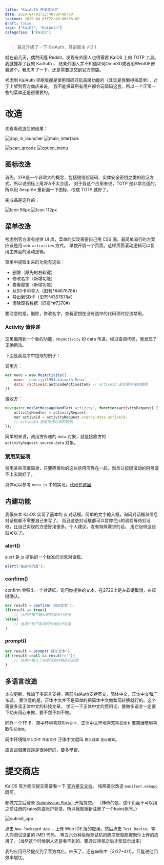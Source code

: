 ```yaml
---
title: "KaiAuth 开发笔记3"
date: 2020-04-01T22:40:00+08:00
lastmod: 2020-04-01T22:40:00+08:00
draft: false
tags: ["KaiOS", "KaiAuth"]
categories: ["KaiOS"]
---
```


> 最近升级了一下 KaiAuth，目前版本 v1.1.1

就在前几天，偶然闲逛 Reddit，发现有外国人也很需要 KaiOS 上的 TOTP 工具。我就推荐了我的 KaiAuth ，
结果外国人并不知道如何OmniSD或者用WebIDE安装这个。我思考了一下，还是需要提交到官方商店。

考虑到 KaiAuth 早期版都是使用暗码开启高级功能的（其实是我懒得搞菜单），对于上架到官方商店来说，
我不能保证所有用户都会玩暗码这套，所以一个正常一些的菜单还是很重要的。

# 改造

先看看改造后的结果：

![app_in_launcher](https://blog.zjyl1994.com/post/kai-auth3/app_in_launcher.png)
![main_interface](https://blog.zjyl1994.com/post/kai-auth3/main_interface.png)

![scan_qrcode](https://blog.zjyl1994.com/post/kai-auth3/scan_qrcode.png)
![option_menu](https://blog.zjyl1994.com/post/kai-auth3/option_menu.png)

<!--more-->

## 图标改造

首先，2FA是一个非常大的概念，包括短信验证码、实体安全密钥之类的验证方式。所以说图标上用2FA不太合适，
对于我这个应用来说，TOTP 是非常合适的。所以用 Aesprite 重新画一下图标，改成 TOTP 就好了。

完成品是这样的：

![Icon 56px](https://blog.zjyl1994.com/post/kai-auth3/app_56.png)
![Icon 112px](https://blog.zjyl1994.com/post/kai-auth3/app_112.png)

## 菜单改造

考虑到官方没有提供 UI 库，菜单的实现需要自己用 CSS 画。最简单易行的方案应该是用 `web activities` 方式，
单独开启一个页面。这样页面滚动逻辑可以复用主界面的滚动逻辑。

菜单中提取出来的功能有这些：

- 删除（原先的右软键）
- 修改名字（新增功能）
- 查看密钥（新增功能）
- 从SD卡中导入（旧有\*\#467678\#）
- 导出到SD卡（旧有\*\#397678\#）
- 清除现有数据（旧有\*\#7370\#）

要注意的是，删除，修改名字，查看密钥在没有选中的代码项时应该禁用。

### Activity 值传递

这里面用到一个新的功能，`MozActivity` 的 data 传递。经过查阅代码，我发现了正确用法。

下面是我程序中提取的例子：

调用方：

```js
var menu = new MozActivity({
    name: 'com.zjyl1994.kaiauth.Menu',
    data: {activeId:authcodeActiveItem} // activeId 是你要传递的数据
})
```

接收方：

```js
navigator.mozSetMessageHandler('activity', function(activityRequest) {
    activityHandler = activityRequest;
    var activeId = activityRequest.source.data.activeId;
    // activeId 就是传递过来的数据
});
```
简单的来说，调用方传递的 `data` 对象，就是接收方的 `activityRequest.source.data` 对象。

### 禁用某些项

禁用某些项很简单，只要确保你的这些禁用项靠在一起，然后让按键滚动的时候滚不上去就好了。

具体可以参考 `menu.js` 中的实现。[代码在这里](https://github.com/zjyl1994/KaiAuth/blob/master/js/menu.js)

## 内建功能

我很庆幸 KaiOS 实现了基本的 js 对话框。简单的文字输入框，询问对话框和信息对话框都不需要自己来写了。
而且这些对话框都可以暂停住js的流程等待对话框，比自己实现的方便好用很多。个人建议，没有特殊需求的话，
用它自带这些就可以了。

### alert()

alert 是 js 提供的一个标准的消息对话框。

```js
alert('在这写消息');
```

### confirm()

confirm 会弹出一个对话框，询问你提供的文本，在2720上是左软键取消，右软键确认。

```js
var result = confirm('询问文本');
if(result == true){
    // 当用户按下确认的时候执行这里
}else{
    // 当用户按下取消的时候执行这里
}
```

### prompt()

```js
var result = prompt('提示文本');
if (result!=null && result!=""){
    // 当用户输入了非空消息时候执行这里
}
```

## 多语言改造

本次更新，我加了多语言支持。目前KaiAuth支持英文，简体中文，正体中文和广东话。
要注意的是，正体中文并不是简单的把简体中文做繁简转换就行的。这个需要多读正体中文的科技文章，
学习一下正体中文的惯用词。要做多语言一定要下功夫用心来做，要不然不如不做。

同样一个TF卡，简中环境喜欢叫`内存卡`，正体中文环境喜欢叫`記憶卡`,廣東話環境喜歡叫`記憶咭`。

简中环境叫`导入文件` `导出文件` 正体中文就叫 `載入檔案` `匯出檔案`。

語言這個東西還是很神奇的，要多學習。

# 提交商店

KaiOS 官方商店提交需要看一下 [官方提交文档](https://developer.kaiostech.com/submit-to-kaistore)。
按照要求改造 `manifest.webapp` 既可。

都做完之后登录 [Submission Portal](https://developer.kaiostech.com/devlogin) ,开始提交。
（神奇的是，这个页面不可以用之前注册的kaios防盗账户登录。所以我就重新注册了一个kaios账号。）

![submit_app](https://blog.zjyl1994.com/post/kai-auth3/submit_app.png)

点击 `New Packaged App` ，上传 Web IDE 版的应用。然后点击 `Test Device`，输入你测试设备的 IMEI 代码。
等五六分钟后你测试机的商店里就能搜到你上传的应用了。（当然这个时候别人还是看不到的，要通过审核之后才能显示出来）

我的应用已经提交到了官方商店，四天了，还在审核中（3/27~4/1）。只能说他们效率堪忧。
